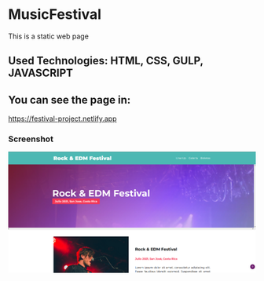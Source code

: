 # MusicFestival
This is a static web page

## Used Technologies: **HTML, CSS, GULP, JAVASCRIPT**

## You can see the page in:
https://festival-project.netlify.app

### Screenshot
![Screen](./static/img/home.PNG)

